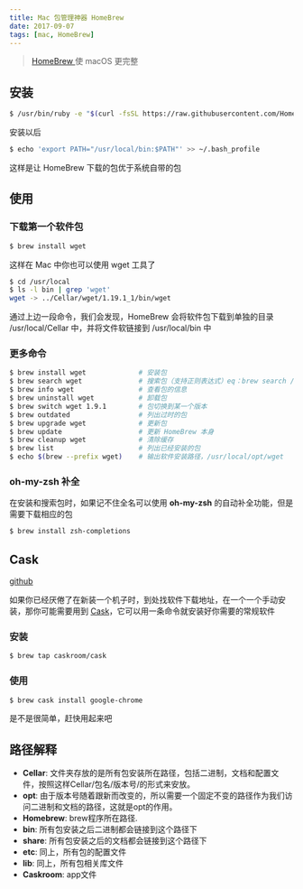 ```yaml
---
title: Mac 包管理神器 HomeBrew
date: 2017-09-07
tags: [mac, HomeBrew]
---
```


> [ HomeBrew ](https://brew.sh/index_zh-cn.html) 使 macOS 更完整

<!-- more -->

<!-- toc -->

## 安装
```bash
$ /usr/bin/ruby -e "$(curl -fsSL https://raw.githubusercontent.com/Homebrew/install/master/install)"
```

安装以后
```bash
$ echo 'export PATH="/usr/local/bin:$PATH"' >> ~/.bash_profile
```
这样是让 HomeBrew 下载的包优于系统自带的包

## 使用
### 下载第一个软件包

```bash
$ brew install wget
```
这样在 Mac 中你也可以使用 wget 工具了

```bash
$ cd /usr/local
$ ls -l bin | grep 'wget'
wget -> ../Cellar/wget/1.19.1_1/bin/wget
```
通过上边一段命令，我们会发现，HomeBrew 会将软件包下载到单独的目录 /usr/local/Cellar 中，并将文件软链接到 /usr/local/bin 中

### 更多命令
```bash
$ brew install wget             # 安装包
$ brew search wget              # 搜索包（支持正则表达式）eq：brew search /^wg/
$ brew info wget                # 查看包的信息
$ brew uninstall wget           # 卸载包
$ brew switch wget 1.9.1        # 包切换到某一个版本
$ brew outdated                 # 列出过时的包
$ brew upgrade wget             # 更新包
$ brew update                   # 更新 HomeBrew 本身
$ brew cleanup wget             # 清除缓存
$ brew list                     # 列出已经安装的包
$ echo $(brew --prefix wget)    # 输出软件安装路径，/usr/local/opt/wget
```

### oh-my-zsh 补全

在安装和搜索包时，如果记不住全名可以使用 **oh-my-zsh** 的自动补全功能，但是需要下载相应的包
```bash
$ brew install zsh-completions
```

## Cask
[github](https://github.com/caskroom/homebrew-cask)

如果你已经厌倦了在新装一个机子时，到处找软件下载地址，在一个一个手动安装，那你可能需要用到 [Cask](https://caskroom.github.io/)，它可以用一条命令就安装好你需要的常规软件

### 安装
```bash
$ brew tap caskroom/cask
```

### 使用
```bash
$ brew cask install google-chrome
```
是不是很简单，赶快用起来吧

## 路径解释
- **Cellar**: 文件夹存放的是所有包安装所在路径，包括二进制，文档和配置文件，按照这样Cellar/包名/版本号/的形式来安放。
- **opt**: 由于版本号随着跟新而改变的，所以需要一个固定不变的路径作为我们访问二进制和文档的路径，这就是opt的作用。
- **Homebrew**: brew程序所在路径.
- **bin**: 所有包安装之后二进制都会链接到这个路径下
- **share**: 所有包安装之后的文档都会链接到这个路径下
- **etc**: 同上，所有包的配置文件
- **lib**: 同上，所有包相关库文件
- **Caskroom**: app文件

